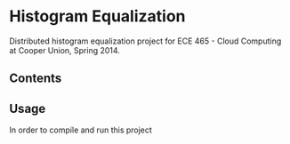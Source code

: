 Histogram Equalization
======================

Distributed histogram equalization project for ECE 465 - Cloud Computing at Cooper Union, Spring 2014.

Contents
--------


Usage
-----

In order to compile and run this project 
